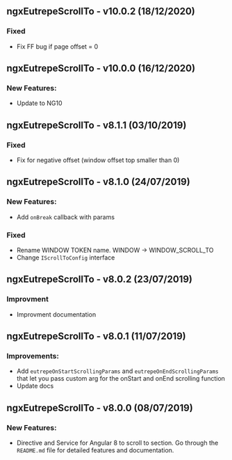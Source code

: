 ## ngxEutrepeScrollTo - v10.0.2 (18/12/2020)

### Fixed

* Fix FF bug if page offset = 0

## ngxEutrepeScrollTo - v10.0.0 (16/12/2020)

### New Features:

* Update to NG10

## ngxEutrepeScrollTo - v8.1.1 (03/10/2019)

### Fixed

* Fix for negative offset (window offset top smaller than 0)


## ngxEutrepeScrollTo - v8.1.0 (24/07/2019)

### New Features:

* Add `onBreak` callback with params

### Fixed

* Rename WINDOW TOKEN name. WINDOW -> WINDOW_SCROLL_TO
* Change `IScrollToConfig` interface


## ngxEutrepeScrollTo - v8.0.2 (23/07/2019)

### Improvment

* Improvment documentation

## ngxEutrepeScrollTo - v8.0.1 (11/07/2019)

### Improvements:

* Add `eutrepeOnStartScrollingParams` and `eutrepeOnEndScrollingParams` that let you pass custom arg for the onStart and onEnd scrolling function
* Update docs

## ngxEutrepeScrollTo - v8.0.0 (08/07/2019)

### New Features:

* Directive and Service for Angular 8 to scroll to section. Go through the `README.md` file for detailed features and documentation.
